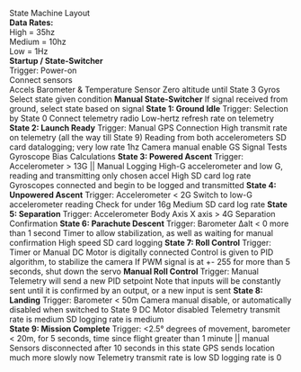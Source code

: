 State Machine Layout\
**Data Rates:**\
  	High = 35hz\
  	Medium = 10hz\
 	Low = 1Hz\
**Startup / State-Switcher**\
	Trigger: Power-on\
	Connect sensors\
	Accels
	Barometer & Temperature Sensor
	Zero altitude until State 3
	Gyros
	Select state given condition
**Manual State-Switcher**
	If signal received from ground, select state based on signal
**State 1: Ground Idle**
	Trigger: Selection by State 0
	Connect telemetry radio
	Low-hertz refresh rate on telemetry 
**State 2: Launch Ready**
	Trigger: Manual
	GPS Connection
	High transmit rate on telemetry (all the way till State 9)
	Reading from both accelerometers
	SD card datalogging; very low rate 1hz
	Camera manual enable
	GS Signal Tests
	Gyroscope Bias Calculations
**State 3: Powered Ascent**
	Trigger: Accelerometer > 13G || Manual
	Logging High-G accelerometer and low G,  reading and transmitting only chosen accel
	High SD card log rate
	Gyroscopes connected and begin to be logged and transmitted
**State 4: Unpowered Ascent**
	Trigger: Accelerometer < 2G
	Switch to low-G accelerometer reading
	Check for under 16g
	Medium SD card log rate
**State 5: Separation**
	Trigger: Accelerometer Body Axis X axis > 4G
	Separation Confirmation
**State 6: Parachute Descent**
	Trigger: Barometer Δalt < 0 more than 1 second
	Timer to allow stabilization, as well as waiting for manual confirmation
	High speed SD card logging
**State 7: Roll Control**
	Trigger: Timer or Manual
	DC Motor is digitally connected
	Control is given to PID algorithm, to stabilize the camera
	If PWM signal is at +- 255 for more than 5 seconds, shut down the servo
**Manual Roll Control**
	Trigger: Manual
	Telemetry will send a new PID setpoint
	Note that inputs will be constantly sent until it is confirmed by an output, or a new input is sent
**State 8: Landing**
	Trigger: Barometer < 50m
	Camera manual disable, or automatically disabled when switched to State 9
	DC Motor disabled
	Telemetry transmit rate is medium
	SD logging rate is medium  
**State 9: Mission Complete**
	Trigger: <2.5° degrees of movement, barometer < 20m, for 5 seconds, time since flight greater than 1 minute || manual
	Sensors disconnected after 10 seconds in this state
	GPS sends location much more slowly now
	Telemetry transmit rate is low
	SD logging rate is 0
